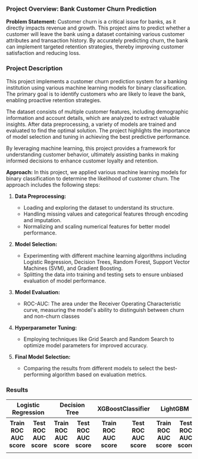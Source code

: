 ### Project Overview: Bank Customer Churn Prediction

**Problem Statement:**
Customer churn is a critical issue for banks, as it directly impacts revenue and growth. This project aims to predict whether a customer will leave the bank using a dataset containing various customer attributes and transaction history. By accurately predicting churn, the bank can implement targeted retention strategies, thereby improving customer satisfaction and reducing loss.


### Project Description

This project implements a customer churn prediction system for a banking institution using various machine learning models for binary classification. The primary goal is to identify customers who are likely to leave the bank, enabling proactive retention strategies. 

The dataset consists of multiple customer features, including demographic information and account details, which are analyzed to extract valuable insights. After data preprocessing, a variety of models are trained and evaluated to find the optimal solution. The project highlights the importance of model selection and tuning in achieving the best predictive performance.

By leveraging machine learning, this project provides a framework for understanding customer behavior, ultimately assisting banks in making informed decisions to enhance customer loyalty and retention.


**Approach:**
In this project, we applied various machine learning models for binary classification to determine the likelihood of customer churn. The approach includes the following steps:

1. **Data Preprocessing:** 
   - Loading and exploring the dataset to understand its structure.
   - Handling missing values and categorical features through encoding and imputation.
   - Normalizing and scaling numerical features for better model performance.

2. **Model Selection:**
   - Experimenting with different machine learning algorithms including Logistic Regression, Decision Trees, Random Forest, Support Vector Machines (SVM), and Gradient Boosting.
   - Splitting the data into training and testing sets to ensure unbiased evaluation of model performance.

3. **Model Evaluation:**
   - ROC-AUC: The area under the Receiver Operating Characteristic curve, measuring the model's ability to distinguish between churn and non-churn classes

5. **Hyperparameter Tuning:**
   - Employing techniques like Grid Search and Random Search to optimize model parameters for improved accuracy.

6. **Final Model Selection:**
   - Comparing the results from different models to select the best-performing algorithm based on evaluation metrics.
  

### Results

<table>
  <tr>
    <th colspan="2">Logistic Regression</th>
    <th colspan="2">Decision Tree</th>
    <th colspan="2">XGBoostClassifier</th>
    <th colspan="2">LightGBM</th>
    <th colspan="2">KNN</th>
    <th colspan="2">SVM</th>
  </tr>
  <tr>
    <th>Train ROC AUC score</th>
    <th>Test ROC AUC score</th>
    <th>Train ROC AUC score</th>
    <th>Test ROC AUC score</th>
    <th>Train ROC AUC score</th>
    <th>Test ROC AUC score</th>
    <th>Train ROC AUC score</th>
    <th>Test ROC AUC score</th>
    <th>Train ROC AUC score</th>
    <th>Test ROC AUC score</th>
    <th>Train ROC AUC score</th>
    <th>Test ROC AUC score</th>
  </tr>
  <tr>
    <td></td>
    <td></td>
    <td></td>
    <td></td>
    <td></td>
    <td></td>
    <td></td>
    <td></td>
    <td></td>
    <td></td>
    <td></td>
    <td></td>
  </tr>
</table>


